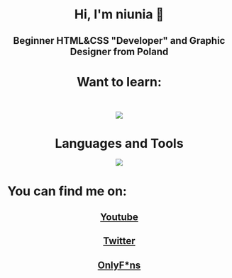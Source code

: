 <h1 align="center">Hi, I'm niunia 👋</h1>
<h2 align="center">Beginner HTML&CSS "Developer" and Graphic Designer from Poland</h2>
<h1 align="center">Want to learn:</h1>
<br>
<p align="center">
<a href="https://skillicons.dev">
    <img src="https://skillicons.dev/icons?i=php,mysql,py&perline=3" />
  </a>
    </p>
<h1 align="center">Languages and Tools</h1>
<p align="center">
  <a href="https://skillicons.dev">
    <img src="https://skillicons.dev/icons?i=html,css,bootstrap,ps,ai,pr&perline=3" />
  </a>
</p>
<h1>You can find me on:</h1>
<a href="www.youtube.com/@ghxzzt">
    <h2 align="center">Youtube</h2>
</a>
<a href="https://twitter.com/@anonimA87144245">
    <h2 align="center">Twitter</h2>
</a>
<a href="https://www.youtube.com/watch?v=dQw4w9WgXcQ&pp=ygUXbmV2ZXIgZ29ubmEgZ2l2ZSB5b3UgdXA%3D">
    <h2 align="center">OnlyF*ns</h2>
</a>
<br>


